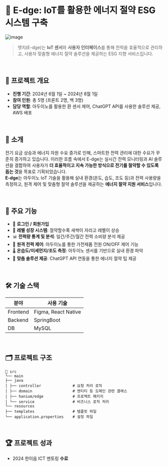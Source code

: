 # 🌱 E-dge: IoT를 활용한 에너지 절약 ESG 시스템 구축

![image](https://github.com/user-attachments/assets/462d0573-ab37-41c6-85ca-625711350a04)


> 엣지(E-dge)는 **IoT 센서**와 **사용자 인터페이스**를 통해 전력을 효율적으로 관리하고, 사용자 맞춤형 에너지 절약 솔루션을 제공하는 ESG 지향 서비스입니다.



<br>


## 📅 프로젝트 개요

- **진행 기간**: 2024년 6월 1일 ~ 2024년 8월 1일
- **참여 인원**: 총 5명 (프론트 2명, 백 3명)
- **담당 역할**: 아두이노를 활용한 환 센서 제어, ChatGPT API를 사용한 솔루션 제공, AWS 배포

<br>

## 🔎 소개

전기 요금 상승과 에너지 자원 수요 증가로 인해, 스마트한 전력 관리에 대한 수요가 꾸준히 증가하고 있습니다.  이러한 흐름 속에서 E-dge는 실시간 전력 모니터링과 AI 솔루션을 결합하여 사용자가 **더 효율적이고 지속 가능한 방식으로 전기를 절약할 수 있도록 돕는 것**을 목표로 기획되었습니다.
<br> **E-dge**는 아두이노 IoT 기술을 활용해 실내 환경(온도, 습도, 조도 등)과 전력 사용량을 측정하고,   원격 제어 및 맞춤형 절약 솔루션을 제공하는 **에너지 절약 지원 서비스**입니다.



<br>

## 🧭 주요 기능

- 🔐 **로그인 / 회원가입**
- 🌿 **레벨 성장 시스템**: 절약할수록 새싹이 자라고 레벨이 상승
- 📊 **전력량 통계 및 분석**: 일간/주간/월간 전력 소비량 분석 제공
- 📡 **원격 전력 제어**: 아두이노를 통한 가전제품 전원 ON/OFF 제어 기능
- 🌡️ **온습도/미세먼지/조도 측정**: 아두이노 센서를 기반으로 실내 환경 파악
- 💬 **맞춤 솔루션 제공**: ChatGPT API 연동을 통한 에너지 절약 팁 제공
  


<br>

## 🛠️ 기술 스택

| 분야 | 사용 기술 |
|------|------------|
| Frontend | Figma, React Native |
| Backend | SpringBoot |
| DB | MySQL |

<br>

## 🗂 프로젝트 구조

```
📁 src
└── main
├── java
│ ├── controller              # 요청 처리 로직
│ ├── domain                  # 엔티티 등 도메인 관련 클래스
│ ├── hanium/edge             # 프로젝트 패키지
│ └── service                 # 비즈니스 로직 처리
└── resources
├── templates                 # 템플릿 파일
└── application.properties    # 설정 파일
```

<br>

## 🏆 프로젝트 성과
- 2024 한이음 ICT 멘토링 **수료**
